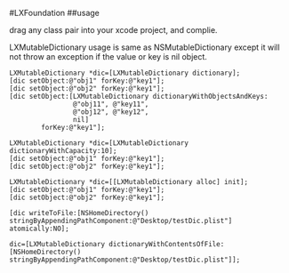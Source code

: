 #LXFoundation
##usage

drag any class pair into your xcode project, and complie.

LXMutableDictionary usage is same as NSMutableDictionary except it will not throw an exception if the value or key is nil object.

	LXMutableDictionary *dic=[LXMutableDictionary dictionary];
	[dic setObject:@"obj1" forKey:@"key1"];
	[dic setObject:@"obj2" forKey:@"key1"];
	[dic setObject:[LXMutableDictionary dictionaryWithObjectsAndKeys:
					@"obj11", @"key11",
					@"obj12", @"key12",
					nil]
			forKey:@"key1"];
			
	LXMutableDictionary *dic=[LXMutableDictionary dictionaryWithCapacity:10];
	[dic setObject:@"obj1" forKey:@"key1"];
	[dic setObject:@"obj2" forKey:@"key1"];

	LXMutableDictionary *dic=[[LXMutableDictionary alloc] init];
	[dic setObject:@"obj1" forKey:@"key1"];
	[dic setObject:@"obj2" forKey:@"key1"];
  	
  	[dic writeToFile:[NSHomeDirectory() stringByAppendingPathComponent:@"Desktop/testDic.plist"] atomically:NO];
    
	dic=[LXMutableDictionary dictionaryWithContentsOfFile:[NSHomeDirectory() stringByAppendingPathComponent:@"Desktop/testDic.plist"]];
      
      
